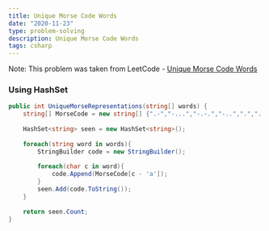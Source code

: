 ```yaml
---
title: Unique Morse Code Words
date: "2020-11-23"
type: problem-solving
description: Unique Morse Code Words
tags: csharp
---
```


Note: This problem was taken from LeetCode - [Unique Morse Code Words](https://leetcode.com/problems/unique-morse-code-words/)

### Using HashSet

```csharp
public int UniqueMorseRepresentations(string[] words) {
	string[] MorseCode = new string[] {".-","-...","-.-.","-..",".","..-.","--.","....","..",".---","-.-",".-..","--","-.","---",".--.","--.-",".-.","...","-","..-","...-",".--","-..-","-.--","--.."};
	
	HashSet<string> seen = new HashSet<string>();
	
	foreach(string word in words){
		StringBuilder code = new StringBuilder();
		
		foreach(char c in word){
			code.Append(MorseCode[c - 'a']);
		}
		seen.Add(code.ToString());
	}
	
	return seen.Count;
}
```

